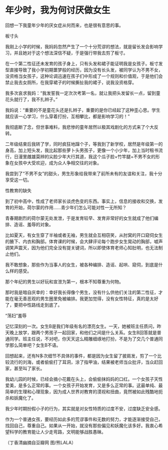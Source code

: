 # 年少时，我为何讨厌做女生

回想一下我童年少年的厌女症从何而来，也是很有意思的事。 

板寸头 

我刚上小学的时候，我妈妈忽然产生了一个十分荒谬的想法，就是留长发会影响学习，并且她对于这个想法深信不疑，于是强行带我去剪了板寸。 

在一个第二性征还未发育的孩子身上，只有头发和裙子能证明我是女孩子。板寸发型直接导致了我小学初期噩梦般的经历，因为没有长头发，被同学认为不男不女，没资格当女孩子，这种论调迅速在孩子们中形成了一个规则和价值观，于是他们会禁止我去女厕所，在我穿裙子的时候撕扯我的裙子，说我没资格穿。 

我多次哀求我妈：“我发誓我一定次次考第一名，就让我把头发留长一点，留到童花头就行了，我不扎辫子。” 

我妈说：“重要的不是童花头还是扎辫子，重要的是你已经起了这种歪心思。学生就应该一心学习，什么穿着打扮，互相攀比，都是影响学习的！” 

我彻底断了念，但世事难料，我悲惨的童年居然以极其戏剧化的方式来了个大反转。 

二年级结束后我转了学，同时疯狂地蹿个子，等我到了新学校，居然是年级第一的身高，加上短头发，我比起那些萝卜头男孩子，更像一个小少年，加上当时租书流行，日漫里雌雄莫辨的尖脸少年大行其道，我这个瓜子脸+竹竿腿+不男不女的形象在女孩中大受欢迎，成为众人争相交往的对象。 

我尝到了“不男不女”的甜头，男生形象给我带来了前所未有的友谊和关注，我十分享受这一切。 

性教育的缺失 

到了初中高中，性成了老师家长谈虎色变的东西。事实上，信息的接收和交换，发育的开始，荷尔蒙的作用……青少年们怎么可能对性一无所知？ 

青春期剧烈的荷尔蒙无处发泄，于是发育较早、发育非常好的女生就成了他们编排、造谣、羞辱的对象。 

比如夏天，有女生穿了半袖或者无袖，男生就会互相窃笑，从肘窝的开口窥伺女生的腋下、内衣和胸部。体育课的时候，会大肆评论每个跑步女生晃动的胸部，嘘声调笑声震天，因为他们完全没有提关键词，所以即使体育老师心知肚明，也无法制止他们。 

我不敢想象，那些作为当事人的女生，被各种编排、造谣、起哄、窥伺，到底是什么样的感受。 

那个年纪的男生以好玩和宣泄为第一，根本不知尊重为何物。 

那时我是暗自庆幸的：幸好我长得像个男生，没有什么供他们关注的第二性征，才能在毫无善恶观的男生圈里免被编排。我更加觉得，没有女性特征，真的是太好了，要把中性路线走到底了。 

“荡妇”羞辱 

记忆深刻的一次。女生B是我们年级有名的漂亮女生。一天，她被班主任质问，昨天晚上放学，跟两个男孩子一起回家，和他们之间是什么关系。女生B回答就是普通同学。班主任说，不对吧，你天天这么精雕细琢地打扮，不是为了交几个普通同学那么简单吧？女生B不语。 

回想起来，还有N多次细节不具体的事件，都是因为女生留了披肩发，剪了一个比较流行的刘海，或者偷偷打了耳洞，涂了指甲油，结果被老师当众批评，当众赶回家，甚至叫了家长。 

我幼儿园的时候，已经会摘小花戴在头上，会偷偷抹妈妈的口红。一个女孩子天性爱美，是多么正常的事。一个女孩子开始发育，又是多么正常的事。这最单纯、最简单的生理和心理现象，因为成人世界对教育的漠视和扭曲，竟然被如此残酷地扼杀和妖魔化了。 

我少年时期扮假小子的行为，其实就是对女性特质的过度不安，过度缺乏安全感。 

作为一个普通女孩，要经历如此多的荒谬事件和无数的努力，才能逐渐接受自己，找回自己，尊重自己。如果从一开始，就没有那些偏见和妖魔化该多好。我衷心希望科学的教育能让人少走弯路，文明能够战胜愚昧。 

（丁香清幽摘自豆瓣网 图/熊LALA）